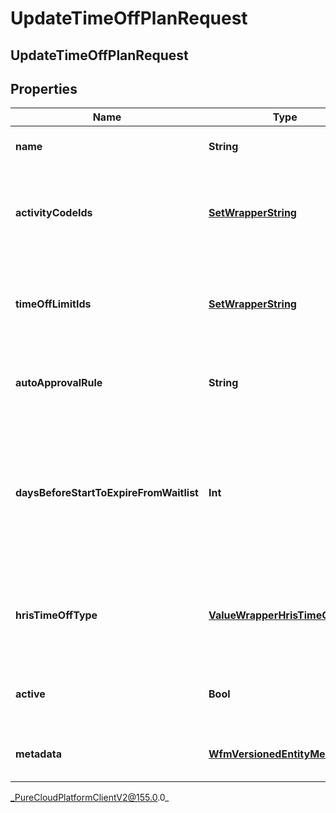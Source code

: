 # UpdateTimeOffPlanRequest

## UpdateTimeOffPlanRequest

## Properties

|Name | Type | Description | Notes|
|------------ | ------------- | ------------- | -------------|
| **name** | **String** | The name of this time off plan. | [optional] |
| **activityCodeIds** | [**SetWrapperString**](SetWrapperString) | The set of activity code IDs to associate with this time off plan. | [optional] |
| **timeOffLimitIds** | [**SetWrapperString**](SetWrapperString) | The set of time off limit IDs to associate with this time off plan. | [optional] |
| **autoApprovalRule** | **String** | Auto approval rule for the time off plan. | [optional] |
| **daysBeforeStartToExpireFromWaitlist** | **Int** | The number of days before the time off request start date for when the request will be expired from the waitlist. | [optional] |
| **hrisTimeOffType** | [**ValueWrapperHrisTimeOffType**](ValueWrapperHrisTimeOffType) | Time off type, if this time off plan is associated with the integration. | [optional] |
| **active** | **Bool** | Whether this time off plan should be used by agents. | [optional] |
| **metadata** | [**WfmVersionedEntityMetadata**](WfmVersionedEntityMetadata) | Version metadata for the time off plan | |



_PureCloudPlatformClientV2@155.0.0_
